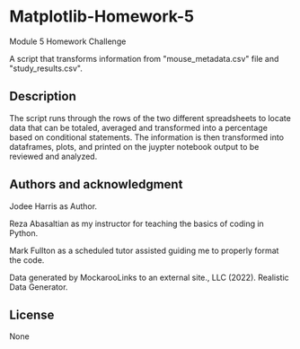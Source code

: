 # Matplotlib-Homework-5
Module 5 Homework Challenge

A script that transforms information from "mouse_metadata.csv" file and  "study_results.csv".

## Description
The script runs through the rows of the two different spreadsheets to locate data that can be totaled, averaged and transformed into a percentage based on conditional statements. The information is then transformed into dataframes, plots, and printed on the juypter notebook output to be reviewed and analyzed.

## Authors and acknowledgment
Jodee Harris as Author.

Reza  Abasaltian as my instructor for teaching the basics of coding in Python.

Mark Fullton as a scheduled tutor assisted guiding me to properly format the code.

Data generated by MockarooLinks to an external site., LLC (2022). Realistic Data Generator.
## License

None
